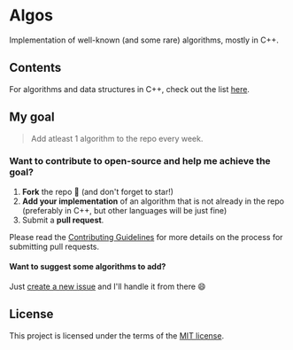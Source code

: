 # Algos
Implementation of well-known (and some rare) algorithms, mostly in C++.

## Contents
For algorithms and data structures in C++, check out the list [here](C++/README.md).

## My goal
> Add atleast 1 algorithm to the repo every week.

### Want to contribute to open-source and help me achieve the goal?
1. **Fork** the repo :fork_and_knife: (and don't forget to star!)
2. **Add your implementation** of an algorithm that is not already in the repo (preferably in C++, but other languages will be just fine)
3. Submit a **pull request**.

Please read the [Contributing Guidelines](CONTRIBUTING.md) for more details on the process for submitting pull requests.

#### Want to suggest some algorithms to add?
Just [create a new issue](https://github.com/faheel/algos/issues/new "Create a new issue") and I'll handle it from there :smile:

## License
This project is licensed under the terms of the [MIT license](LICENSE.md).
